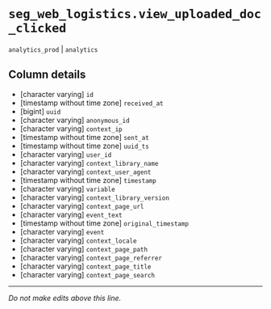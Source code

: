 # `seg_web_logistics.view_uploaded_doc_clicked`
`analytics_prod` | `analytics`

## Column details
* [character varying] `id`
* [timestamp without time zone] `received_at`
* [bigint]    `uuid`
* [character varying] `anonymous_id`
* [character varying] `context_ip`
* [timestamp without time zone] `sent_at`
* [timestamp without time zone] `uuid_ts`
* [character varying] `user_id`
* [character varying] `context_library_name`
* [character varying] `context_user_agent`
* [timestamp without time zone] `timestamp`
* [character varying] `variable`
* [character varying] `context_library_version`
* [character varying] `context_page_url`
* [character varying] `event_text`
* [timestamp without time zone] `original_timestamp`
* [character varying] `event`
* [character varying] `context_locale`
* [character varying] `context_page_path`
* [character varying] `context_page_referrer`
* [character varying] `context_page_title`
* [character varying] `context_page_search`

-------------------------------------------------------------------------------
*Do not make edits above this line.*
